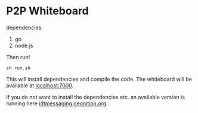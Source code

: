 # P2P Whiteboard

dependencies:

1. go
2. node.js

Then run! 
   
    sh run.sh
   
This will install dependencies and compile the code.
The whiteboard will be available at <a href="http://localhost:7000/">localhost:7000</a>.


If you do not want to install the dependencies etc. an available version is running here <a href="http://idtmessaging.geonition.org/">idtmessaging.geonition.org</a>.
